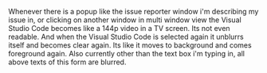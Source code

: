 Whenever there is a popup like the issue reporter window i'm describing my issue in, or clicking on another window in multi window view the Visual Studio Code becomes like a 144p video in a TV screen. Its not even readable. And when the Visual Studio Code is selected again it unblurrs itself and becomes clear again. Its like it moves to background and comes foreground again. Also currently other than the text box i'm typing in, all above texts of this form are blurred.
